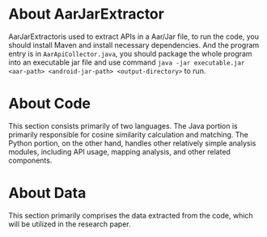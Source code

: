# About AarJarExtractor

AarJarExtractoris used to extract APIs in a Aar/Jar file, to run the code, you should install Maven and install necessary dependencies. And the program entry is in `AarApiCollector.java`, you should package the whole program into an executable jar file and use command `java -jar executable.jar <aar-path> <android-jar-path> <output-directory>` to run.


# About Code
This section consists primarily of two languages. The Java portion is primarily responsible for cosine similarity calculation and matching. The Python portion, on the other hand, handles other relatively simple analysis modules, including API usage, mapping analysis, and other related components.

# About Data
This section primarily comprises the data extracted from the code, which will be utilized in the research paper.

